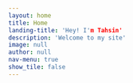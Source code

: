 ```yaml
---
layout: home
title: Home
landing-title: 'Hey! I'm Tahsin'
description: 'Welcome to my site'
image: null
author: null
nav-menu: true
show_tile: false
---
```

